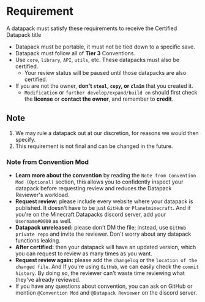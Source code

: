 # Requirement

A datapack must satisfy these requirements to receive the Certified Datapack title

- Datapack must be portable, it must not be tied down to a specific save.
- Datapack must follow all of **Tier 3** Conventions.
- Use `core`, `library`, `API`, `utils`, etc. These datapacks must also be certified.
  - Your review status will be paused until those datapacks are also certified.
- If you are not the owner, **don't `steal`, `copy`, or `claim`** that you created it.
  - `Modification` or `further develop/expand/build on` should first check the **license** or **contact the owner**, and remember to **credit**.

## Note

1. We may rule a datapack out at our discretion, for reasons we would then specify.
2. This requirement is not final and can be changed in the future.

### Note from Convention Mod

- **Learn more about the convention** by reading the `Note from Convention Mod (Optional)` section, this allows you to confidently inspect your datapack before requesting review and reduces the Datapack Reviewer's workload.
- **Request review:** please include every website where your datapack is published. It doesn't have to be just `GitHub` or `Planetminecraft`. And if you're on the Minecraft Datapacks discord server, add your `Username#0000` as well.
- **Datapack unreleased:** please don't DM the file; instead, use `GitHub private repo` and invite the reviewer. Don't worry about any datapack functions leaking.
- **After certified:** then your datapack will have an updated version, which you can request to review as many times as you want.
- **Request review again:** please add the `changelog` or the `location of the changed file`. And If you're using `GitHub`, we can easily check the `commit history`. By doing so, the reviewer can't waste time reviewing what they've already reviewed.
- If you have any questions about convention, you can ask on GitHub or mention `@Convention Mod` and `@Datapack Reviewer` on the discord server.